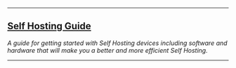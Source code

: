 


---
## [Self Hosting Guide](https://github.com/mikeroyal/Self-Hosting-Guide) 
*A guide for getting started with Self Hosting devices including software and hardware that will make you a better and more efficient Self Hosting.*

---






